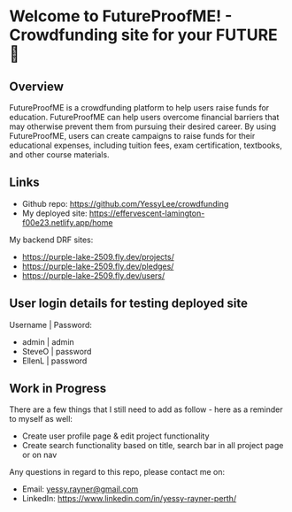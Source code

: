 # Welcome to FutureProofME! - Crowdfunding site for your FUTURE 🚀

## Overview
FutureProofME is a crowdfunding platform to help users raise funds for education. FutureProofME can help users overcome financial barriers that may otherwise prevent them from pursuing their desired career. By using FutureProofME, users can create campaigns to raise funds for their educational expenses, including tuition fees, exam certification, textbooks, and other course materials.

## Links
- Github repo: https://github.com/YessyLee/crowdfunding
- My deployed site: https://effervescent-lamington-f00e23.netlify.app/home

My backend DRF sites:
- https://purple-lake-2509.fly.dev/projects/
- https://purple-lake-2509.fly.dev/pledges/
- https://purple-lake-2509.fly.dev/users/

## User login details for testing deployed site

Username | Password:
- admin | admin
- SteveO | password
- EllenL | password

## Work in Progress

There are a few things that I still need to add as follow - here as a reminder to myself as well:
- Create user profile page & edit project functionality
- Create search functionality based on title, search bar in all project page or on nav

Any questions in regard to this repo, please contact me on:
- Email: yessy.rayner@gmail.com
- LinkedIn: https://www.linkedin.com/in/yessy-rayner-perth/
